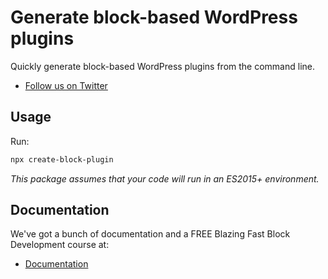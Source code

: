 # Generate block-based WordPress plugins

Quickly generate block-based WordPress plugins from the command line.

* [Follow us on Twitter](https://twitter.com/leeshadle)

## Usage

Run:

```bash
npx create-block-plugin
```

_This package assumes that your code will run in an ES2015+ environment._

## Documentation

We've got a bunch of documentation and a FREE Blazing Fast Block Development course at:

* [Documentation](https://wpplugin.com/)
